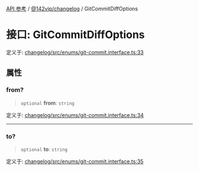 [API 参考](../wiki/Home) / [@142vip/changelog](../wiki/@142vip.changelog) / GitCommitDiffOptions

# 接口: GitCommitDiffOptions

定义于: [changelog/src/enums/git-commit.interface.ts:33](https://github.com/142vip/core-x/blob/5281e59d2cdd2de59e1ea761d17ed7fe118d1e60/packages/changelog/src/enums/git-commit.interface.ts#L33)

## 属性

### from?

> `optional` **from**: `string`

定义于: [changelog/src/enums/git-commit.interface.ts:34](https://github.com/142vip/core-x/blob/5281e59d2cdd2de59e1ea761d17ed7fe118d1e60/packages/changelog/src/enums/git-commit.interface.ts#L34)

***

### to?

> `optional` **to**: `string`

定义于: [changelog/src/enums/git-commit.interface.ts:35](https://github.com/142vip/core-x/blob/5281e59d2cdd2de59e1ea761d17ed7fe118d1e60/packages/changelog/src/enums/git-commit.interface.ts#L35)
